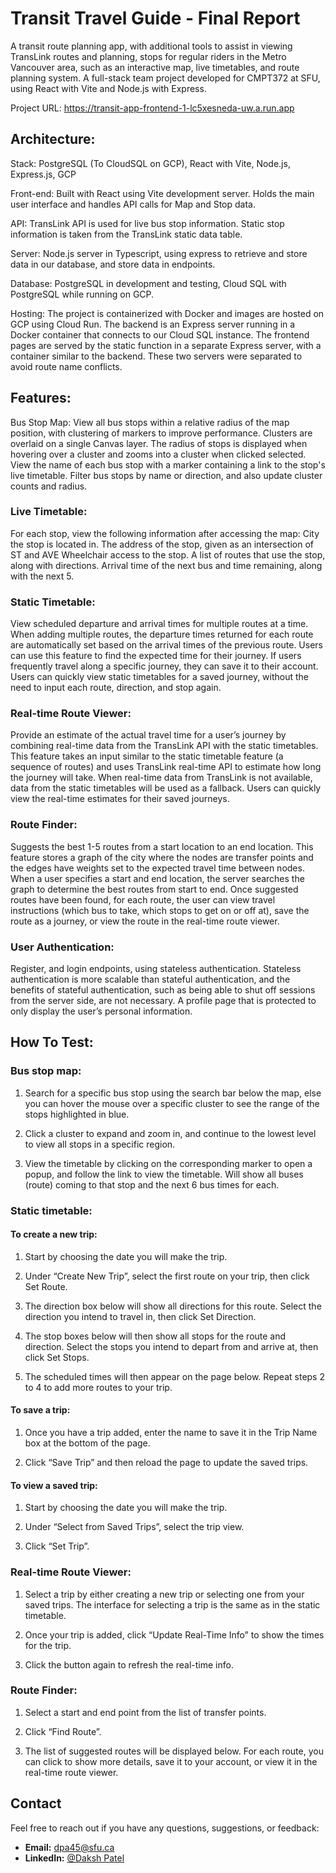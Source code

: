# Transit Travel Guide - Final Report

A transit route planning app, with additional tools to assist in viewing TransLink routes and planning, stops for regular riders in the Metro Vancouver area, such as an interactive map, live timetables, and route planning system. A full-stack team project developed for CMPT372 at SFU, using React with Vite and Node.js with Express.

Project URL: https://transit-app-frontend-1-lc5xesneda-uw.a.run.app

## Architecture:

Stack: PostgreSQL (To CloudSQL on GCP), React with Vite, Node.js, Express.js, GCP 

Front-end: Built with React using Vite development server. Holds the main user interface and handles API calls for Map and Stop data.

API: TransLink API is used for live bus stop information. Static stop information is taken from the TransLink static data table.

Server: Node.js server in Typescript, using express to retrieve and store data in our database, and store data in endpoints.

Database: PostgreSQL in development and testing, Cloud SQL with PostgreSQL while running on GCP.

Hosting: The project is containerized with Docker and images are hosted on GCP using Cloud Run. The backend is an Express server running in a Docker container that connects to our Cloud SQL instance. The frontend pages are served by the static function in a separate Express server, with a container similar to the backend. These two servers were separated to avoid route name conflicts.

## Features:

Bus Stop Map:
View all bus stops within a relative radius of the map position, with clustering of markers to improve performance. Clusters are overlaid on a single Canvas layer.
The radius of stops is displayed when hovering over a cluster and zooms into a cluster when clicked selected.
View the name of each bus stop with a marker containing a link to the stop's live timetable.
Filter bus stops by name or direction, and also update cluster counts and radius.

### Live Timetable:
For each stop, view the following information after accessing the map:
City the stop is located in.
The address of the stop, given as an intersection of ST and AVE
Wheelchair access to the stop.
A list of routes that use the stop, along with directions.
Arrival time of the next bus and time remaining, along with the next 5.

### Static Timetable:
View scheduled departure and arrival times for multiple routes at a time.
When adding multiple routes, the departure times returned for each route are automatically set based on the arrival times of the previous route.
Users can use this feature to find the expected time for their journey.
If users frequently travel along a specific journey, they can save it to their account.
Users can quickly view static timetables for a saved journey, without the need to input each route, direction, and stop again.

### Real-time Route Viewer:
Provide an estimate of the actual travel time for a user’s journey by combining real-time data from the TransLink API with the static timetables.
This feature takes an input similar to the static timetable feature (a sequence of routes) and uses TransLink real-time API to estimate how long the journey will take.
When real-time data from TransLink is not available, data from the static timetables will be used as a fallback.
Users can quickly view the real-time estimates for their saved journeys.

### Route Finder:
Suggests the best 1-5 routes from a start location to an end location.
This feature stores a graph of the city where the nodes are transfer points and the edges have weights set to the expected travel time between nodes.
When a user specifies a start and end location, the server searches the graph to determine the best routes from start to end.
Once suggested routes have been found, for each route, the user can view travel instructions (which bus to take, which stops to get on or off at), save the route as a journey, or view the route in the real-time route viewer.

### User Authentication:
Register, and login endpoints, using stateless authentication. Stateless authentication is more scalable than stateful authentication, and the benefits of stateful authentication, such as being able to shut off sessions from the server side, are not necessary.
A profile page that is protected to only display the user’s personal information.

## How To Test:

### Bus stop map: 

1. Search for a specific bus stop using the search bar below the map, else you can hover the mouse over a specific cluster to see the range of the stops highlighted in blue.

2. Click a cluster to expand and zoom in, and continue to the lowest level to view all stops in a specific region.

3. View the timetable by clicking on the corresponding marker to open a popup, and follow the link to view the timetable. Will show all buses (route) coming to that stop and the next 6 bus times for each. 

### Static timetable:

#### To create a new trip:

1. Start by choosing the date you will make the trip.

2. Under “Create New Trip”, select the first route on your trip, then click Set Route.

3. The direction box below will show all directions for this route. Select the direction you intend to travel in, then click Set Direction.

4. The stop boxes below will then show all stops for the route and direction. Select the stops you intend to depart from and arrive at, then click Set Stops.

5. The scheduled times will then appear on the page below. Repeat steps 2 to 4 to add more routes to your trip.

#### To save a trip:

1. Once you have a trip added, enter the name to save it in the Trip Name box at the bottom of the page.

2. Click “Save Trip” and then reload the page to update the saved trips.

#### To view a saved trip:

1. Start by choosing the date you will make the trip.

2. Under “Select from Saved Trips”, select the trip view.

3. Click “Set Trip”.

### Real-time Route Viewer:

1. Select a trip by either creating a new trip or selecting one from your saved trips. The interface for selecting a trip is the same as in the static timetable.

2. Once your trip is added, click “Update Real-Time Info” to show the times for the trip.

3. Click the button again to refresh the real-time info.

### Route Finder:

1. Select a start and end point from the list of transfer points.

2. Click “Find Route”.

3. The list of suggested routes will be displayed below. For each route, you can click to show more details, save it to your account, or view it in the real-time route viewer.

## Contact

Feel free to reach out if you have any questions, suggestions, or feedback:

- **Email:** dpa45@sfu.ca
- **LinkedIn:** [@Daksh Patel](https://www.linkedin.com/in/daksh-patel-956622290/)



